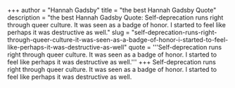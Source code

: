 +++
author = "Hannah Gadsby"
title = "the best Hannah Gadsby Quote"
description = "the best Hannah Gadsby Quote: Self-deprecation runs right through queer culture. It was seen as a badge of honor. I started to feel like perhaps it was destructive as well."
slug = "self-deprecation-runs-right-through-queer-culture-it-was-seen-as-a-badge-of-honor-i-started-to-feel-like-perhaps-it-was-destructive-as-well"
quote = '''Self-deprecation runs right through queer culture. It was seen as a badge of honor. I started to feel like perhaps it was destructive as well.'''
+++
Self-deprecation runs right through queer culture. It was seen as a badge of honor. I started to feel like perhaps it was destructive as well.
